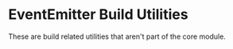 # EventEmitter Build Utilities

These are build related utilities that aren't part of the core module.

